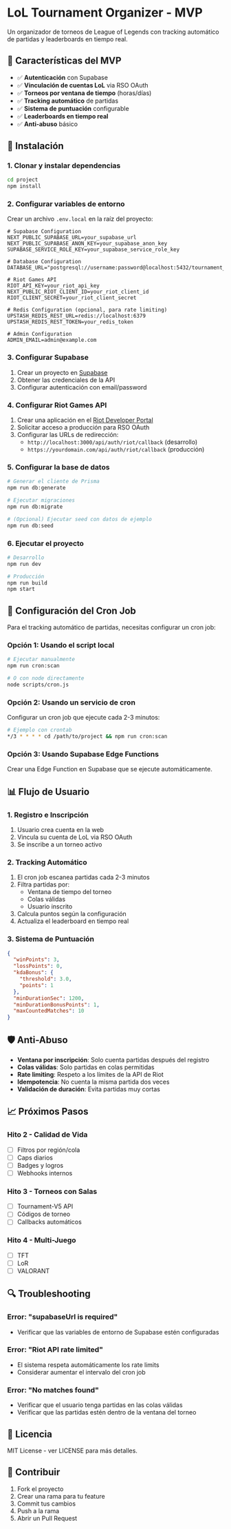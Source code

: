 # LoL Tournament Organizer - MVP

Un organizador de torneos de League of Legends con tracking automático de partidas y leaderboards en tiempo real.

## 🎯 Características del MVP

- ✅ **Autenticación** con Supabase
- ✅ **Vinculación de cuentas LoL** via RSO OAuth
- ✅ **Torneos por ventana de tiempo** (horas/días)
- ✅ **Tracking automático** de partidas
- ✅ **Sistema de puntuación** configurable
- ✅ **Leaderboards en tiempo real**
- ✅ **Anti-abuso** básico

## 🚀 Instalación

### 1. Clonar y instalar dependencias

```bash
cd project
npm install
```

### 2. Configurar variables de entorno

Crear un archivo `.env.local` en la raíz del proyecto:

```env
# Supabase Configuration
NEXT_PUBLIC_SUPABASE_URL=your_supabase_url
NEXT_PUBLIC_SUPABASE_ANON_KEY=your_supabase_anon_key
SUPABASE_SERVICE_ROLE_KEY=your_supabase_service_role_key

# Database Configuration
DATABASE_URL="postgresql://username:password@localhost:5432/tournament_db"

# Riot Games API
RIOT_API_KEY=your_riot_api_key
NEXT_PUBLIC_RIOT_CLIENT_ID=your_riot_client_id
RIOT_CLIENT_SECRET=your_riot_client_secret

# Redis Configuration (opcional, para rate limiting)
UPSTASH_REDIS_REST_URL=redis://localhost:6379
UPSTASH_REDIS_REST_TOKEN=your_redis_token

# Admin Configuration
ADMIN_EMAIL=admin@example.com
```

### 3. Configurar Supabase

1. Crear un proyecto en [Supabase](https://supabase.com)
2. Obtener las credenciales de la API
3. Configurar autenticación con email/password

### 4. Configurar Riot Games API

1. Crear una aplicación en el [Riot Developer Portal](https://developer.riotgames.com/)
2. Solicitar acceso a producción para RSO OAuth
3. Configurar las URLs de redirección:
   - `http://localhost:3000/api/auth/riot/callback` (desarrollo)
   - `https://yourdomain.com/api/auth/riot/callback` (producción)

### 5. Configurar la base de datos

```bash
# Generar el cliente de Prisma
npm run db:generate

# Ejecutar migraciones
npm run db:migrate

# (Opcional) Ejecutar seed con datos de ejemplo
npm run db:seed
```

### 6. Ejecutar el proyecto

```bash
# Desarrollo
npm run dev

# Producción
npm run build
npm start
```

## 🔧 Configuración del Cron Job

Para el tracking automático de partidas, necesitas configurar un cron job:

### Opción 1: Usando el script local

```bash
# Ejecutar manualmente
npm run cron:scan

# O con node directamente
node scripts/cron.js
```

### Opción 2: Usando un servicio de cron

Configurar un cron job que ejecute cada 2-3 minutos:

```bash
# Ejemplo con crontab
*/3 * * * * cd /path/to/project && npm run cron:scan
```

### Opción 3: Usando Supabase Edge Functions

Crear una Edge Function en Supabase que se ejecute automáticamente.

## 📊 Flujo de Usuario

### 1. Registro e Inscripción
1. Usuario crea cuenta en la web
2. Vincula su cuenta de LoL via RSO OAuth
3. Se inscribe a un torneo activo

### 2. Tracking Automático
1. El cron job escanea partidas cada 2-3 minutos
2. Filtra partidas por:
   - Ventana de tiempo del torneo
   - Colas válidas
   - Usuario inscrito
3. Calcula puntos según la configuración
4. Actualiza el leaderboard en tiempo real

### 3. Sistema de Puntuación

```json
{
  "winPoints": 3,
  "lossPoints": 0,
  "kdaBonus": {
    "threshold": 3.0,
    "points": 1
  },
  "minDurationSec": 1200,
  "minDurationBonusPoints": 1,
  "maxCountedMatches": 10
}
```

## 🛡️ Anti-Abuso

- **Ventana por inscripción**: Solo cuenta partidas después del registro
- **Colas válidas**: Solo partidas en colas permitidas
- **Rate limiting**: Respeto a los límites de la API de Riot
- **Idempotencia**: No cuenta la misma partida dos veces
- **Validación de duración**: Evita partidas muy cortas

## 📈 Próximos Pasos

### Hito 2 - Calidad de Vida
- [ ] Filtros por región/cola
- [ ] Caps diarios
- [ ] Badges y logros
- [ ] Webhooks internos

### Hito 3 - Torneos con Salas
- [ ] Tournament-V5 API
- [ ] Códigos de torneo
- [ ] Callbacks automáticos

### Hito 4 - Multi-Juego
- [ ] TFT
- [ ] LoR
- [ ] VALORANT

## 🔍 Troubleshooting

### Error: "supabaseUrl is required"
- Verificar que las variables de entorno de Supabase estén configuradas

### Error: "Riot API rate limited"
- El sistema respeta automáticamente los rate limits
- Considerar aumentar el intervalo del cron job

### Error: "No matches found"
- Verificar que el usuario tenga partidas en las colas válidas
- Verificar que las partidas estén dentro de la ventana del torneo

## 📝 Licencia

MIT License - ver LICENSE para más detalles.

## 🤝 Contribuir

1. Fork el proyecto
2. Crear una rama para tu feature
3. Commit tus cambios
4. Push a la rama
5. Abrir un Pull Request









